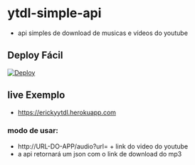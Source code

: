# ytdl-simple-api
- api simples de download de musicas e vídeos do youtube

## Deploy Fácil
[![Deploy](https://www.herokucdn.com/deploy/button.svg)](https://heroku.com/deploy?template=https://github.com/erickythierry/ytdl-simple-api)

## live Exemplo
 - https://erickyytdl.herokuapp.com

### modo de usar:

- http://URL-DO-APP/audio?url= + link do video do youtube
- a api retornará um json com o link de download do mp3
